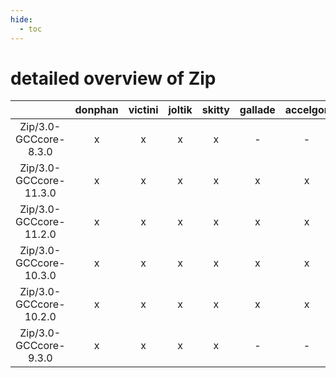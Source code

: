 ```yaml
---
hide:
  - toc
---
```


detailed overview of Zip
========================

| |donphan|victini|joltik|skitty|gallade|accelgor|swalot|doduo|
| :---: | :---: | :---: | :---: | :---: | :---: | :---: | :---: | :---: |
|Zip/3.0-GCCcore-8.3.0|x|x|x|x|-|-|x|x|
|Zip/3.0-GCCcore-11.3.0|x|x|x|x|x|x|x|x|
|Zip/3.0-GCCcore-11.2.0|x|x|x|x|x|x|x|x|
|Zip/3.0-GCCcore-10.3.0|x|x|x|x|x|x|x|x|
|Zip/3.0-GCCcore-10.2.0|x|x|x|x|x|x|x|x|
|Zip/3.0-GCCcore-9.3.0|x|x|x|x|-|-|x|x|
